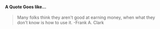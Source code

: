 #### A Quote Goes like...
> Many folks think they aren't good at earning money, when what they don't know is how to use it.
> -Frank A. Clark